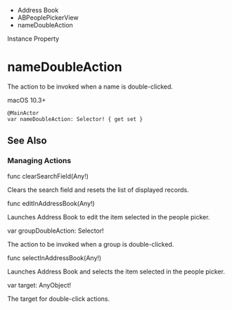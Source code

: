 

- Address Book
- ABPeoplePickerView
-  nameDoubleAction 

Instance Property

# nameDoubleAction

The action to be invoked when a name is double-clicked.

macOS 10.3+

``` source
@MainActor
var nameDoubleAction: Selector! { get set }
```

## See Also

### Managing Actions

func clearSearchField(Any!)

Clears the search field and resets the list of displayed records.

func editInAddressBook(Any!)

Launches Address Book to edit the item selected in the people picker.

var groupDoubleAction: Selector!

The action to be invoked when a group is double-clicked.

func selectInAddressBook(Any!)

Launches Address Book and selects the item selected in the people picker.

var target: AnyObject!

The target for double-click actions.

